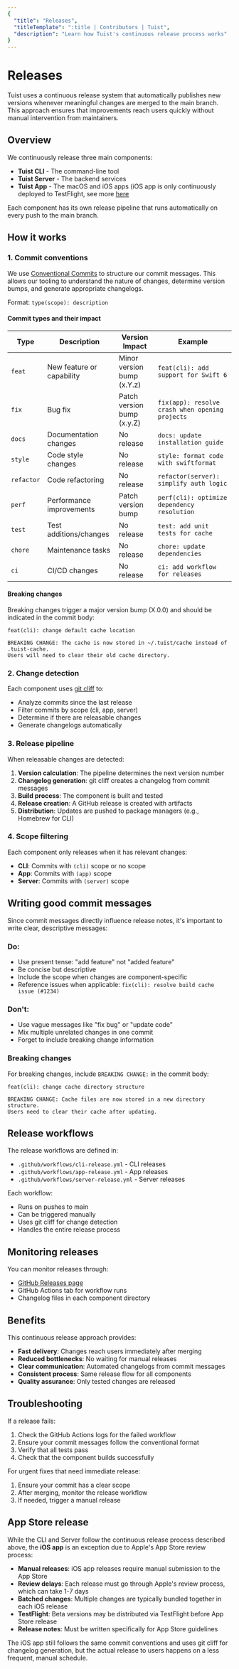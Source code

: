 ```yaml
---
{
  "title": "Releases",
  "titleTemplate": ":title | Contributors | Tuist",
  "description": "Learn how Tuist's continuous release process works"
}
---
```

# Releases

Tuist uses a continuous release system that automatically publishes new versions whenever meaningful changes are merged to the main branch. This approach ensures that improvements reach users quickly without manual intervention from maintainers.

## Overview

We continuously release three main components:
- **Tuist CLI** - The command-line tool
- **Tuist Server** - The backend services
- **Tuist App** - The macOS and iOS apps (iOS app is only continuously deployed to TestFlight, see more [here](#app-store-release)

Each component has its own release pipeline that runs automatically on every push to the main branch.

## How it works

### 1. Commit conventions

We use [Conventional Commits](https://www.conventionalcommits.org/) to structure our commit messages. This allows our tooling to understand the nature of changes, determine version bumps, and generate appropriate changelogs.

Format: `type(scope): description`

#### Commit types and their impact

| Type | Description | Version Impact | Example |
|------|-------------|----------------|---------|
| `feat` | New feature or capability | Minor version bump (x.Y.z) | `feat(cli): add support for Swift 6` |
| `fix` | Bug fix | Patch version bump (x.y.Z) | `fix(app): resolve crash when opening projects` |
| `docs` | Documentation changes | No release | `docs: update installation guide` |
| `style` | Code style changes | No release | `style: format code with swiftformat` |
| `refactor` | Code refactoring | No release | `refactor(server): simplify auth logic` |
| `perf` | Performance improvements | Patch version bump | `perf(cli): optimize dependency resolution` |
| `test` | Test additions/changes | No release | `test: add unit tests for cache` |
| `chore` | Maintenance tasks | No release | `chore: update dependencies` |
| `ci` | CI/CD changes | No release | `ci: add workflow for releases` |

#### Breaking changes

Breaking changes trigger a major version bump (X.0.0) and should be indicated in the commit body:

```
feat(cli): change default cache location

BREAKING CHANGE: The cache is now stored in ~/.tuist/cache instead of .tuist-cache.
Users will need to clear their old cache directory.
```

### 2. Change detection

Each component uses [git cliff](https://git-cliff.org/) to:
- Analyze commits since the last release
- Filter commits by scope (cli, app, server)
- Determine if there are releasable changes
- Generate changelogs automatically

### 3. Release pipeline

When releasable changes are detected:

1. **Version calculation**: The pipeline determines the next version number
2. **Changelog generation**: git cliff creates a changelog from commit messages
3. **Build process**: The component is built and tested
4. **Release creation**: A GitHub release is created with artifacts
5. **Distribution**: Updates are pushed to package managers (e.g., Homebrew for CLI)

### 4. Scope filtering

Each component only releases when it has relevant changes:

- **CLI**: Commits with `(cli)` scope or no scope
- **App**: Commits with `(app)` scope
- **Server**: Commits with `(server)` scope

## Writing good commit messages

Since commit messages directly influence release notes, it's important to write clear, descriptive messages:

### Do:
- Use present tense: "add feature" not "added feature"
- Be concise but descriptive
- Include the scope when changes are component-specific
- Reference issues when applicable: `fix(cli): resolve build cache issue (#1234)`

### Don't:
- Use vague messages like "fix bug" or "update code"
- Mix multiple unrelated changes in one commit
- Forget to include breaking change information

### Breaking changes

For breaking changes, include `BREAKING CHANGE:` in the commit body:

```
feat(cli): change cache directory structure

BREAKING CHANGE: Cache files are now stored in a new directory structure.
Users need to clear their cache after updating.
```

## Release workflows

The release workflows are defined in:
- `.github/workflows/cli-release.yml` - CLI releases
- `.github/workflows/app-release.yml` - App releases
- `.github/workflows/server-release.yml` - Server releases

Each workflow:
- Runs on pushes to main
- Can be triggered manually
- Uses git cliff for change detection
- Handles the entire release process

## Monitoring releases

You can monitor releases through:
- [GitHub Releases page](https://github.com/tuist/tuist/releases)
- GitHub Actions tab for workflow runs
- Changelog files in each component directory

## Benefits

This continuous release approach provides:

- **Fast delivery**: Changes reach users immediately after merging
- **Reduced bottlenecks**: No waiting for manual releases
- **Clear communication**: Automated changelogs from commit messages
- **Consistent process**: Same release flow for all components
- **Quality assurance**: Only tested changes are released

## Troubleshooting

If a release fails:

1. Check the GitHub Actions logs for the failed workflow
2. Ensure your commit messages follow the conventional format
3. Verify that all tests pass
4. Check that the component builds successfully

For urgent fixes that need immediate release:
1. Ensure your commit has a clear scope
2. After merging, monitor the release workflow
3. If needed, trigger a manual release

## App Store release

While the CLI and Server follow the continuous release process described above, the **iOS app** is an exception due to Apple's App Store review process:

- **Manual releases**: iOS app releases require manual submission to the App Store
- **Review delays**: Each release must go through Apple's review process, which can take 1-7 days
- **Batched changes**: Multiple changes are typically bundled together in each iOS release
- **TestFlight**: Beta versions may be distributed via TestFlight before App Store release
- **Release notes**: Must be written specifically for App Store guidelines

The iOS app still follows the same commit conventions and uses git cliff for changelog generation, but the actual release to users happens on a less frequent, manual schedule.
